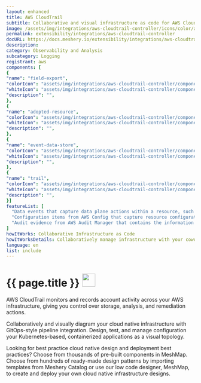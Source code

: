 ```yaml
---
layout: enhanced
title: AWS CloudTrail
subtitle: Collaborative and visual infrastructure as code for AWS CloudTrail
image: /assets/img/integrations/aws-cloudtrail-controller/icons/color/aws-cloudtrail-controller-color.svg
permalink: extensibility/integrations/aws-cloudtrail-controller
docURL: https://docs.meshery.io/extensibility/integrations/aws-cloudtrail-controller
description: 
category: Observability and Analysis
subcategory: Logging
registrant: aws
components: [
{
"name": "field-export",
"colorIcon": "assets/img/integrations/aws-cloudtrail-controller/components/field-export/icons/color/field-export-color.svg",
"whiteIcon": "assets/img/integrations/aws-cloudtrail-controller/components/field-export/icons/white/field-export-white.svg",
"description": "",
},
{
"name": "adopted-resource",
"colorIcon": "assets/img/integrations/aws-cloudtrail-controller/components/adopted-resource/icons/color/adopted-resource-color.svg",
"whiteIcon": "assets/img/integrations/aws-cloudtrail-controller/components/adopted-resource/icons/white/adopted-resource-white.svg",
"description": "",
},
{
"name": "event-data-store",
"colorIcon": "assets/img/integrations/aws-cloudtrail-controller/components/event-data-store/icons/color/event-data-store-color.svg",
"whiteIcon": "assets/img/integrations/aws-cloudtrail-controller/components/event-data-store/icons/white/event-data-store-white.svg",
"description": "",
},
{
"name": "trail",
"colorIcon": "assets/img/integrations/aws-cloudtrail-controller/components/trail/icons/color/trail-color.svg",
"whiteIcon": "assets/img/integrations/aws-cloudtrail-controller/components/trail/icons/white/trail-white.svg",
"description": "",
}]
featureList: [
  "Data events that capture data plane actions within a resource, such as reading or writing an Amazon S3 object.",
  "Configuration items from AWS Config that capture resource configuration history and resource compliance history as evaluated by AWS Config rules.",
  "Audit evidence from AWS Audit Manager that contains the information needed to demonstrate compliance with the requirements as specified by Audit Manager controls."
]
howItWorks: Collaborative Infrastructure as Code
howItWorksDetails: Collaboratively manage infrastructure with your coworkers synchronously sharing the same designs.
language: en
list: include
---
```

<h1>{{ page.title }} <img src="{{ page.image }}" style="width: 35px; height: 35px;" /></h1>

<p>
AWS CloudTrail monitors and records account activity across your AWS infrastructure, giving you control over storage, analysis, and remediation actions.
</p>
<p>
    Collaboratively and visually diagram your cloud native infrastructure with GitOps-style pipeline integration. Design, test, and manage configuration your Kubernetes-based, containerized applications as a visual topology.
</p>
<p>
    Looking for best practice cloud native design and deployment best practices? Choose from thousands of pre-built components in MeshMap. Choose from hundreds of ready-made design patterns by importing templates from Meshery Catalog or use our low code designer, MeshMap, to create and deploy your own cloud native infrastructure designs.
</p>
